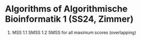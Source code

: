 # Algorithms of Algorithmische Bioinformatik 1 (SS24, Zimmer)

1.   MSS
1.1  SMSS
1.2  SMSS for all maximum scores (overlapping)
